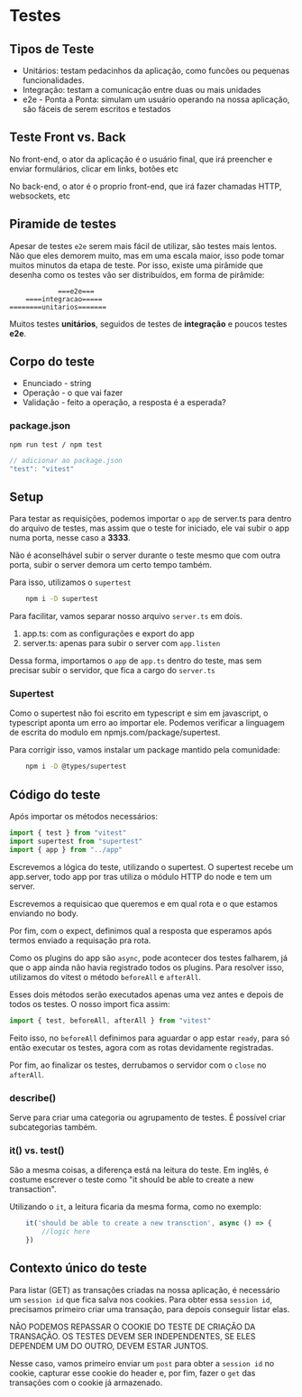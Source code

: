 # Testes

## Tipos de Teste

- Unitários: testam pedacinhos da aplicação, como funcões ou pequenas funcionalidades.
- Integração: testam a comunicação entre duas ou mais unidades
- e2e - Ponta a Ponta: simulam um usuário operando na nossa aplicação, são fáceis de serem escritos e testados

## Teste Front vs. Back

No front-end, o ator da aplicação é o usuário final, que irá preencher e enviar formulários, clicar em links, botões etc

No back-end, o ator é o proprio front-end, que irá fazer chamadas HTTP, websockets, etc

## Piramide de testes

Apesar de testes `e2e` serem mais fácil de utilizar, são testes mais lentos. Não que eles demorem muito, 
mas em uma escala maior, isso pode tomar muitos minutos da etapa de teste. Por isso, existe uma pirâmide que desenha como
os testes vão ser distribuídos, em forma de pirâmide:

```  
            ===e2e===
    ====integracao=====
========unitarios=======
```

Muitos testes **unitários**, seguidos de testes de **integração** e poucos testes **e2e**.

## Corpo do teste

- Enunciado - string
- Operação - o que vai fazer
- Validação - feito a operação, a resposta é a esperada?

### package.json
`npm run test / npm test`

```js 
// adicionar ao package.json
"test": "vitest" 
```

## Setup

Para testar as requisições, podemos importar o `app` de server.ts para dentro do arquivo de testes, mas assim que
o teste for iniciado, ele vai subir o app numa porta, nesse caso a **3333**.

Não é aconselhável subir o server durante o teste mesmo que com outra porta, subir o server demora um certo tempo também.

Para isso, utilizamos o `supertest`

```sh
    npm i -D supertest
```

Para facilitar, vamos separar nosso arquivo ` server.ts ` em dois.

1. app.ts: com as configurações e export do app
2. server.ts: apenas para subir o server com `app.listen`

Dessa forma, importamos o `app` de `app.ts` dentro do teste, mas sem precisar subir o servidor, que fica a cargo do `server.ts`

### Supertest

Como o supertest não foi escrito em typescript e sim em javascript, o typescript aponta um erro ao importar ele.
Podemos verificar a linguagem de escrita do modulo em npmjs.com/package/supertest.

Para corrigir isso, vamos instalar um package mantido pela comunidade:

```sh
    npm i -D @types/supertest
```

## Código do teste

Após importar os métodos necessários:

```js
import { test } from "vitest"
import supertest from "supertest"
import { app } from "../app"

```

Escrevemos a lógica do teste, utilizando o supertest. O supertest recebe um app.server, todo app por tras utiliza o
módulo HTTP do node e tem um server.

Escrevemos a requisicao que queremos e em qual rota e o que estamos enviando no body.

Por fim, com o expect, definimos qual a resposta que esperamos após termos enviado a requisação pra rota.

Como os plugins do app são `async`, pode acontecer dos testes falharem, já que o app ainda não havia registrado todos os plugins.
Para resolver isso, utilizamos do vitest o método `beforeAll` e `afterAll`.

Esses dois métodos serão executados apenas uma vez antes e depois de todos os testes. 
O nosso import fica assim:

```js
import { test, beforeAll, afterAll } from "vitest"
```

Feito isso, no `beforeAll` definimos para aguardar o app estar `ready`, para só então executar os testes, agora com as rotas
devidamente registradas.

Por fim, ao finalizar os testes, derrubamos o servidor com o `close` no `afterAll`.

### describe()

Serve para criar uma categoria ou agrupamento de testes. É possível criar subcategorias também.

### it() vs. test()

São a mesma coisas, a diferença está na leitura do teste.
Em inglês, é costume escrever o teste como "it should be able to create a new transaction".

Utilizando o `it`, a leitura ficaria da mesma forma, como no exemplo:

```js
    it('should be able to create a new transction', async () => {
        //logic here
    })
```

## Contexto único do teste

Para listar (GET) as transações criadas na nossa aplicação, é necessário um `session id` que fica salva nos cookies.
Para obter essa `session id`, precisamos primeiro criar uma transação, para depois conseguir listar elas.

NÃO PODEMOS REPASSAR O COOKIE DO TESTE DE CRIAÇÃO DA TRANSAÇÃO.
OS TESTES DEVEM SER INDEPENDENTES, SE ELES DEPENDEM UM DO OUTRO, DEVEM ESTAR JUNTOS.

Nesse caso, vamos primeiro enviar um `post` para obter a `session id` no cookie, capturar esse cookie do header e, por fim,
fazer o `get` das transações com o cookie já armazenado.

